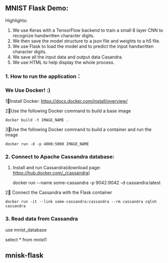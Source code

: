 ## MNIST Flask Demo:

Highlights:
1. We use Keras with a TensorFlow backend to train a small 8 layer CNN to recognize handwritten character digits.
2. We then save the model structure to a json file and weights to a h5 file.
3. We use Flask to load the model and to predict the input handwritten character digits.
4. We save all the input data and output data Casandra.
5. We use HTML to help display the whole process.


### 1. How to run the application：
### We Use Docker! :)

1⃣️Install Docker: https://docs.docker.com/install/overview/

2⃣️Use the following Docker command to build a base image

	docker build -t IMAGE_NAME .

3⃣️Use the following Docker command to build a container and run the image

	docker run -d -p 4000:5000 IMAGE_NAME


### 2. Connect to Apache Cassandra database:

1. Install and run Cassandra(download page: https://hub.docker.com/_/cassandra)

	docker run --name some-cassandra -p 9042:9042 -d cassandra:latest

2⃣️ Connect the Cassandra with the Flask container

	docker run -it --link some-cassandra:cassandra --rm cassandra cqlsh cassandra



### 3. Read data from Cassandra

use mnist_database

select * from mnist1

## mnisk-flask
